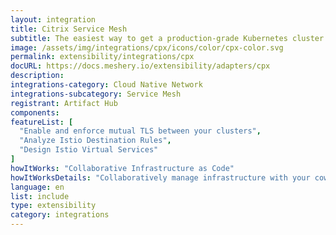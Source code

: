 ```yaml
---
layout: integration
title: Citrix Service Mesh
subtitle: The easiest way to get a production-grade Kubernetes cluster up and running
image: /assets/img/integrations/cpx/icons/color/cpx-color.svg
permalink: extensibility/integrations/cpx
docURL: https://docs.meshery.io/extensibility/adapters/cpx
description: 
integrations-category: Cloud Native Network
integrations-subcategory: Service Mesh
registrant: Artifact Hub
components: 
featureList: [
  "Enable and enforce mutual TLS between your clusters",
  "Analyze Istio Destination Rules",
  "Design Istio Virtual Services"
]
howItWorks: "Collaborative Infrastructure as Code"
howItWorksDetails: "Collaboratively manage infrastructure with your coworkers synchronously sharing the same designs."
language: en
list: include
type: extensibility
category: integrations
---
```

